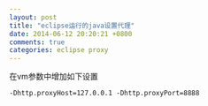 ```yaml
---
layout: post
title: "eclipse运行的java设置代理"
date: 2014-06-12 20:20:21 +0800
comments: true
categories: eclipse proxy
---
```

    
在vm参数中增加如下设置
```
-Dhttp.proxyHost=127.0.0.1 -Dhttp.proxyPort=8888
```